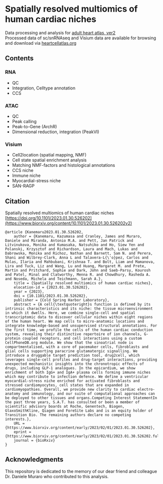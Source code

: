 # Spatially resolved multiomics of human cardiac niches

Data processing and analysis for [adult heart atlas, ver2](https://www.biorxiv.org/content/10.1101/2023.01.30.526202v2)</br>
Processed data of sc/snRNAseq and Visium data are available for browsing and download via [heartcellatlas.org](https://www.heartcellatlas.org/)

## Contents
### RNA
* QC
* Integration, Celltype annotation
* CCS

### ATAC
* QC
* Peak calling
* Peak-to-Gene (ArchR)
* Dimensional reduction, integration (PeakVI)

### Visium
* Cell2location (spatial mapping, NMF)
* Cell state spatial enrichment analysis
* Matching NMF-factors and histological annotations 
* CCS niche
* Immune niche
* Myocardial-stress niche
* SAN-RAGP

## Citation
Spatially resolved multiomics of human cardiac niches
[https://doi.org/10.1101/2023.01.30.526202](https://www.biorxiv.org/content/10.1101/2023.01.30.526202v2)

```
@article {Kanemaru2023.01.30.526202,
	author = {Kanemaru, Kazumasa and Cranley, James and Muraro, Daniele and Miranda, Antonio M.A. and Pett, Jan Patrick and Litvinukova, Monika and Kumasaka, Natsuhiko and Ho, Siew Yen and Polanski, Krzysztof and Richardson, Laura and Mach, Lukas and Dabrowska, Monika and Richoz, Nathan and Barnett, Sam N. and Perera, Shani and Wilbrey-Clark, Anna L and Talavera-L{\'o}pez, Carlos and Mulas, Ilaria and Mahbubani, Krishnaa T. and Bolt, Liam and Mamanova, Lira and Tuck, Liz and Wang, Lu and Huang, Margaret M. and Prete, Martin and Pritchard, Sophie and Dark, John and Saeb-Parsy, Kourosh and Patel, Minal and Clatworthy, Menna R. and Chowdhury, Rasheda A. and Noseda, Michela and Teichmann, Sarah A.},
	title = {Spatially resolved multiomics of human cardiac niches},
	elocation-id = {2023.01.30.526202},
	year = {2023},
	doi = {10.1101/2023.01.30.526202},
	publisher = {Cold Spring Harbor Laboratory},
	abstract = {A cell{\textquoteright}s function is defined by its intrinsic characteristics and its niche: the tissue microenvironment in which it dwells. Here, we combine single-cell and spatial transcriptomic data to discover cellular niches within eight regions of the human heart. We map cells to micro-anatomic locations and integrate knowledge-based and unsupervised structural annotations. For the first time, we profile the cells of the human cardiac conduction system, revealing their distinctive repertoire of ion channels, G-protein coupled receptors, and cell interactions using a custom CellPhoneDB.org module. We show that the sinoatrial node is compartmentalised, with a core of pacemaker cells, fibroblasts and glial cells supporting paracrine glutamatergic signalling. We introduce a druggable target prediction tool, drug2cell, which leverages single-cell profiles and drug-target interactions, providing unexpected mechanistic insights into the chronotropic effects of drugs, including GLP-1 analogues. In the epicardium, we show enrichment of both IgG+ and IgA+ plasma cells forming immune niches which may contribute to infection defence. We define a ventricular myocardial-stress niche enriched for activated fibroblasts and stressed cardiomyocytes, cell states that are expanded in cardiomyopathies. Overall, we provide new clarity to cardiac electro-anatomy and immunology, and our suite of computational approaches can be deployed to other tissues and organs.Competing Interest StatementIn the past three years, S.A.T. has consulted or been a member of scientific advisory boards at Roche, Genentech, Biogen, GlaxoSmithKline, Qiagen and ForeSite Labs and is an equity holder of Transition Bio. The remaining authors declare no competing interests.},
	URL = {https://www.biorxiv.org/content/early/2023/02/01/2023.01.30.526202},
	eprint = {https://www.biorxiv.org/content/early/2023/02/01/2023.01.30.526202.full.pdf},
	journal = {bioRxiv}
}
```

## Acknowledgments
This repository is dedicated to the memory of our dear friend and colleague Dr. Daniele Muraro who contributed to this analysis.
